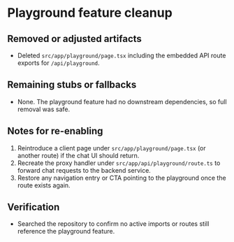 # Playground feature cleanup

## Removed or adjusted artifacts
- Deleted `src/app/playground/page.tsx` including the embedded API route exports for `/api/playground`.

## Remaining stubs or fallbacks
- None. The playground feature had no downstream dependencies, so full removal was safe.

## Notes for re-enabling
1. Reintroduce a client page under `src/app/playground/page.tsx` (or another route) if the chat UI should return.
2. Recreate the proxy handler under `src/app/api/playground/route.ts` to forward chat requests to the backend service.
3. Restore any navigation entry or CTA pointing to the playground once the route exists again.

## Verification
- Searched the repository to confirm no active imports or routes still reference the playground feature.
